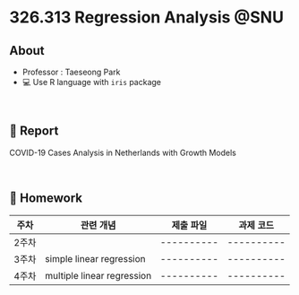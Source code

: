 # 326.313 Regression Analysis @SNU

## About
- Professor : Taeseong Park <br>
- :computer: Use R language with `iris` package

<br>

## :pencil: Report
COVID-19 Cases Analysis in Netherlands with Growth Models

<br>

## :book: Homework

|  주차  |       관련 개념          | 제출 파일 | 과제 코드 | 
|--------|-------------------------| ----------|----------|
| 2주차  |                          | ----------|----------|
| 3주차  | simple linear regression | ----------|----------|
| 4주차  |multiple linear regression| ----------|----------|
